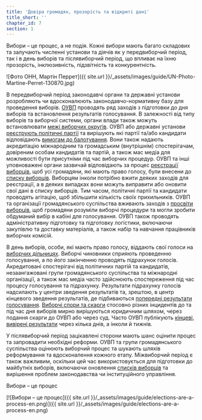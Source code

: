 ```yaml
---
title: 'Довіра громадян, прозорість та відкриті дані'
title_short: ''
chapter_id: 7
section: 1
---
```


Вибори – це процес, а не подія. Кожні вибори мають багато складових та залучають численні установи та діячів як у передвиборчий період, так і в день виборів та післявиборчий період, що впливає на їхню прозорість, інклюзивність, підзвітність та конкурентність.

![Фото ОНН, Мартін Перрет]({{ site.url }}/\_assets/images/guide/UN-Photo-Martine-Perret-130870.jpg)

В передвиборчий період законодавчі органи та державні установи розробляють чи вдосконалюють законодавчо-нормативну базу для проведення виборів. [ОУВП](/uk/guide/key-categories/emb-administration/) проводять ряд заходів з підготовки до дня виборів та встановлення результатів голосування. В залежності від типу виборів та виборчої системи, органи влади також можуть встановлювати [межі виборчих округів](/uk/guide/key-categories/electoral-boundaries/). ОУВП або державні установи [реєструють політичні партії](/uk/guide/key-categories/political-party-registration/) та вирішують які партії та/або кандидати відповідають [вимогам до балотування](/uk/guide/key-categories/ballot-qualification/). Вони також надають акредитацію міжнародним та громадським (внутрішнім) спостерігачам, довіреним особам кандидатів та партій, а також мас медіа для можливості бути присутніми під час виборчих процедур. ОУВП та інші уповноважені органи зазвичай відповідають за процес [реєстрації виборців](/uk/guide/key-categories/voter-registration/), щоб усі громадяни, які мають право голосу, були внесени до [списку виборців](/uk/guide/key-categories/voter-lists/). Виборцям інколи потрібно вжити деяких заходів для реєстрації, а в деяких випадках вони можуть виправити або оновити свої дані в списку виборців. Тим часом, політичні партії та кандидати проводять агітацію, щоб збільшити кількість своїх прихильників. ОУВП та організації громадянського суспільства вживають заходів з [просвіти виборців](/uk/guide/key-categories/voter-education/), щоб громадяни розуміли виборчі процедури та могли зробити обдуманий вибір в кабіні для голосування. ОУВП також проводять адміністративну підготовку та підготовку логістики, включаючи закупівлю та доставку матеріалів, а також набір та навчання працівників виборчих комісій.

В день виборів, особи, які мають право голосу, віддають свої голоси на [виборчих дільницях](/uk/guide/key-categories/polling-stations/). Виборчі чиновники сприяють проведенню голосування, а по його закінченню проводять підрахунок голосів. Акредитовані спостерігачі від політичних партій та кандидатів, незаангажовані групи громадянського суспільства та міжнародні організації, а також мас медіа часто здійснюють спостереження під час процесу голосування та підрахунку. Результати підрахунку голосів надсилають у центри зведення результатів та, зрештою, в центр кінцевого зведення результатів, де підбиваються [попередні результати голосування](/uk/guide/key-categories/election-results/). [Виборчі спори та скарги](/uk/guide/key-categories/complaints-and-disputes/) стосовно різних інцидентів до та під час дня виборів мирно вирішуються юридичним шляхом, через подання скарги до ОУВП або через суд. Часто ОУВП публікують [кінцеві, вивірені результати](/uk/guide/key-categories/election-results/) через кілька днів, а інколи й тижнів.

У післявиборчий період зацікавлені сторони мають шанс оцінити процес та запровадити необхідні реформи. ОУВП та групи громадянського суспільства оцінюють виборчий процес та шукають шляхів реформування та вдосконалення кожного етапу. Міжвиборчий період є також важливим, оскільки цей час використовується для підготовки до майбутніх виборів, включаючи оновлення [списків виборців](/uk/guide/key-categories/voter-lists/) та вирішення проблем законодавства чи інституційного управління.

Вибори – це процес

[![Вибори – це процес]({{ site.url }}/\_assets/images/guide/elections-are-a-process-en.png)]({{ site.url }}/\_assets/images/guide/elections-are-a-process-en.png)
